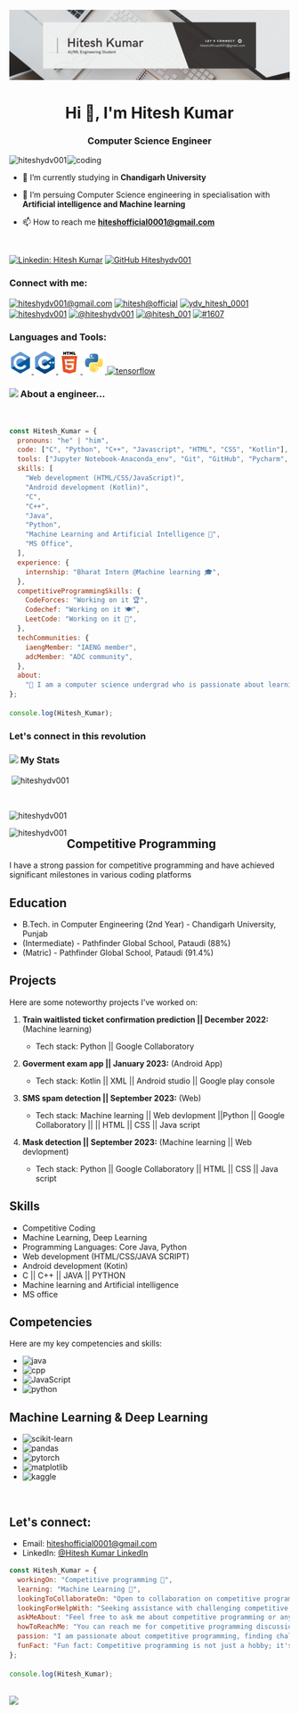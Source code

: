 ![logo](https://github.com/Hiteshydv001/Hiteshydv001/blob/main/banner.png)
<h1 align="center">Hi 👋, I'm Hitesh Kumar</h1>
<h3 align="center">Computer Science Engineer</h3>
<img align="right"alt="coding"width="400"src="https://cdn.dribbble.com/users/1162077/screenshots/3848914/programmer.gif">
<p align="left"> <img src="https://komarev.com/ghpvc/?username=hiteshydv001&label=Profile%20views&color=0e75b6&style=flat" alt="hiteshydv001" /> </p>

- 🔭 I’m currently studying in **Chandigarh University**

- 🌱 I’m persuing Computer Science engineering in specialisation with **Artificial intelligence and Machine learning**

- 📫 How to reach me **hiteshofficial0001@gmail.com**

<br/>


[![Linkedin: Hitesh Kumar](https://img.shields.io/badge/Hitesh-Kumar?style=flat-square&logo=Linkedin&logoColor=white&link=https://www.linkedin.com/in/hitesh-kumar-4b2735252/)](https://www.linkedin.com/in/hitesh-kumar-4b2735252/)
[![GitHub Hiteshydv001](https://img.shields.io/github/followers/Hiteshydv001?label=follow&style=social)](https://github.com/Hiteshydv001/Hiteshydv001)


<h3 align="left">Connect with me:</h3>
<p align="left">
<a href="www.linkedin.com/in/hitesh-kumar-4b2735252" target="blank"><img align="center" src="https://raw.githubusercontent.com/rahuldkjain/github-profile-readme-generator/master/src/images/icons/Social/linked-in-alt.svg" alt="hiteshydv001@gmail.com" height="30" width="40" /></a>
<a href="https://kaggle.com/hiteshofficial" target="blank"><img align="center" src="https://raw.githubusercontent.com/rahuldkjain/github-profile-readme-generator/master/src/images/icons/Social/kaggle.svg" alt="hitesh@official" height="30" width="40" /></a>
<a href="https://instagram.com/ydv_hitesh_0001" target="blank"><img align="center" src="https://raw.githubusercontent.com/rahuldkjain/github-profile-readme-generator/master/src/images/icons/Social/instagram.svg" alt="ydv_hitesh_0001" height="30" width="40" /></a>
<a href="https://www.codechef.com/users/hiteshydv001" target="blank"><img align="center" src="https://cdn.jsdelivr.net/npm/simple-icons@3.1.0/icons/codechef.svg" alt="hiteshydv001" height="30" width="40" /></a>
<a href="https://www.hackerrank.com/@hiteshydv001" target="blank"><img align="center" src="https://raw.githubusercontent.com/rahuldkjain/github-profile-readme-generator/master/src/images/icons/Social/hackerrank.svg" alt="@hiteshydv001" height="30" width="40" /></a>
<a href="https://www.hackerearth.com/@hitesh_001" target="blank"><img align="center" src="https://raw.githubusercontent.com/rahuldkjain/github-profile-readme-generator/master/src/images/icons/Social/hackerearth.svg" alt="@hitesh_001" height="30" width="40" /></a>
<a href="https://discord.gg/#1607" target="blank"><img align="center" src="https://raw.githubusercontent.com/rahuldkjain/github-profile-readme-generator/master/src/images/icons/Social/discord.svg" alt="#1607" height="30" width="40" /></a>
</p>

<h3 align="left">Languages and Tools:</h3>
<p align="left"> <a href="https://www.cprogramming.com/" target="_blank" rel="noreferrer"> <img src="https://raw.githubusercontent.com/devicons/devicon/master/icons/c/c-original.svg" alt="c" width="40" height="40"/> </a> <a href="https://www.w3schools.com/cpp/" target="_blank" rel="noreferrer"> <img src="https://raw.githubusercontent.com/devicons/devicon/master/icons/cplusplus/cplusplus-original.svg" alt="cplusplus" width="40" height="40"/> </a> <a href="https://www.w3.org/html/" target="_blank" rel="noreferrer"> <img src="https://raw.githubusercontent.com/devicons/devicon/master/icons/html5/html5-original-wordmark.svg" alt="html5" width="40" height="40"/> </a> <a href="https://www.python.org" target="_blank" rel="noreferrer"> <img src="https://raw.githubusercontent.com/devicons/devicon/master/icons/python/python-original.svg" alt="python" width="40" height="40"/> </a> <a href="https://www.tensorflow.org" target="_blank" rel="noreferrer"> <img src="https://www.vectorlogo.zone/logos/tensorflow/tensorflow-icon.svg" alt="tensorflow" width="40" height="40"/> </a> </p>

### <img src="https://media.giphy.com/media/D1kBaRvs9LmaYU3CsF/giphy.gif" width="50"> About a engineer...  

<br/>

```javascript
const Hitesh_Kumar = {
  pronouns: "he" | "him",
  code: ["C", "Python", "C++", "Javascript", "HTML", "CSS", "Kotlin"],
  tools: ["Jupyter Notebook-Anaconda_env", "Git", "GitHub", "Pycharm", "Android Studio"],
  skills: [
    "Web development (HTML/CSS/JavaScript)",
    "Android development (Kotlin)",
    "C",
    "C++",
    "Java",
    "Python",
    "Machine Learning and Artificial Intelligence 🤖",
    "MS Office",
  ],
  experience: {
    internship: "Bharat Intern @Machine learning 🎓",
  },
  competitiveProgrammingSkills: {
    CodeForces: "Working on it 🏆",
    Codechef: "Working on it 🍽️",
    LeetCode: "Working on it 🔐",
  },
  techCommunities: {
    iaengMember: "IAENG member",
    adcMember: "ADC community",
  },
  about:
    "🚀 I am a computer science undergrad who is passionate about learning and creating solutions. I have worked with web and mobile technologies, and I have experience in Machine Learning and Deep Learning. Currently, I am exploring many horizons and participating in competitive programming. Let's code and innovate together! 🌟",
};

console.log(Hitesh_Kumar);


```


<h3 align="left">Let's connect in this revolution</h3>


### <img src="https://media.giphy.com/media/cj87CxfRtrUifF3Ryk/giphy.gif" width="40"> My Stats 
<p>&nbsp;<img align="center" src="https://github-readme-stats.vercel.app/api?username=hiteshydv001&show_icons=true&locale=en" alt="hiteshydv001" /></p>

<br>

<p><img align="center" src="https://github-readme-streak-stats.herokuapp.com/?user=hiteshydv001&" alt="hiteshydv001" /></p>

<p><img align="left" src="https://github-readme-stats.vercel.app/api/top-langs?username=hiteshydv001&show_icons=true&locale=en&layout=compact" alt="hiteshydv001" /></p>


## Competitive Programming

I have a strong passion for competitive programming and have achieved significant milestones in various coding platforms

## Education

- B.Tech. in Computer Engineering (2nd Year) - Chandigarh University, Punjab
- (Intermediate) - Pathfinder Global School, Pataudi (88%)
- (Matric) - Pathfinder Global School, Pataudi (91.4%)

## Projects

Here are some noteworthy projects I've worked on:

1. **Train waitlisted ticket confirmation prediction || December 2022:** (Machine learning)
   - Tech stack: Python || Google Collaboratory

2. **Goverment exam app || January 2023:** (Android App)
   - Tech stack: Kotlin || XML || Android studio || Google play console

3. **SMS spam detection || September 2023:** (Web)
   - Tech stack: Machine learning || Web devlopment ||Python || Google Collaboratory ||          || HTML || CSS || Java script
   
4. **Mask detection || September 2023:** (Machine learning || Web devlopment)
   - Tech stack: Python || Google Collaboratory || HTML || CSS || Java script
   
 ## Skills

- Competitive Coding
- Machine Learning, Deep Learning
- Programming Languages: Core Java, Python
- Web development (HTML/CSS/JAVA SCRIPT)
- Android development (Kotin)
- C || C++ || JAVA || PYTHON
- Machine learning and Artificial intelligence
- MS office

## Competencies


Here are my key competencies and skills:

- ![java](https://img.shields.io/badge/java-%FFA50.svg?style=for-the-badge&logo=java&logoColor=black)
- ![cpp](https://img.shields.io/badge/c%2B%2B-%2300599C.svg?style=for-the-badge&logo=c%2B%2B&logoColor=white)
- ![JavaScript](https://img.shields.io/badge/JavaScript-%23F7DF1E.svg?style=for-the-badge&logo=javascript&logoColor=black)
- ![python](https://img.shields.io/badge/python-%233776AB.svg?style=for-the-badge&logo=python&logoColor=white)


## Machine Learning & Deep Learning 

- ![scikit-learn](https://img.shields.io/badge/scikit--learn-%23F7931E.svg?style=for-the-badge&logo=scikit-learn&logoColor=white)
- ![pandas](https://img.shields.io/badge/pandas-%23150458.svg?style=for-the-badge&logo=pandas&logoColor=white)
- ![pytorch](https://img.shields.io/badge/pytorch-%23EE4C2C.svg?style=for-the-badge&logo=&logoColor=white)
- ![matplotlib](https://img.shields.io/badge/matplotlib-%23FF6C37.svg?style=for-the-badge&logo=matplotlib&logoColor=white) 
- ![kaggle](https://img.shields.io/badge/kaggle-%2320BEFF.svg?style=for-the-badge&logo=kaggle&logoColor=white)

<br>

## Let's connect:


- Email: [hiteshofficial0001@gmail.com](mailto:hiteshofficial0001@gmail.com)
- LinkedIn: [@Hitesh Kumar LinkedIn](https://www.linkedin.com/in/hitesh-kumar-4b2735252/)

```javascript
const Hitesh_Kumar = {
  workingOn: "Competitive programming 🔭",
  learning: "Machine Learning 🌱",
  lookingToCollaborateOn: "Open to collaboration on competitive programming projects 👯",
  lookingForHelpWith: "Seeking assistance with challenging competitive programming problems 🤔",
  askMeAbout: "Feel free to ask me about competitive programming or any coding-related questions 💬",
  howToReachMe: "You can reach me for competitive programming discussions via email or LinkedIn 📫",
  passion: "I am passionate about competitive programming, finding challenge, fun, and joy in it 😄",
  funFact: "Fun fact: Competitive programming is not just a hobby; it's my passion! ⚡",
};

console.log(Hitesh_Kumar);
```
<br>

<img src="https://github-profile-trophy.vercel.app/?username=Hiteshydv001">


